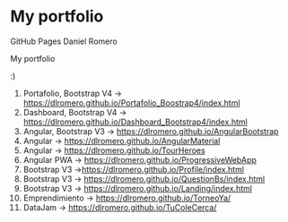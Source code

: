 # My portfolio
GitHub Pages Daniel Romero

My portfolio

:)

1. Portafolio, Bootstrap V4 -> https://dlromero.github.io/Portafolio_Boostrap4/index.html
2. Dashboard, Bootstrap V4 -> https://dlromero.github.io/Dashboard_Bootstrap4/index.html
2. Angular, Bootstrap V3 -> https://dlromero.github.io/AngularBootstrap
3. Angular -> https://dlromero.github.io/AngularMaterial
4. Angular -> https://dlromero.github.io/TourHeroes
5. Angular PWA -> https://dlromero.github.io/ProgressiveWebApp
6. Bootstrap V3 ->https://dlromero.github.io/Profile/index.html
7. Bootstrap V3 -> https://dlromero.github.io/QuestionBs/index.html
8. Bootstrap V3 -> https://dlromero.github.io/Landing/index.html
9. Emprendimiento -> https://dlromero.github.io/TorneoYa/
10. DataJam -> https://dlromero.github.io/TuColeCerca/




